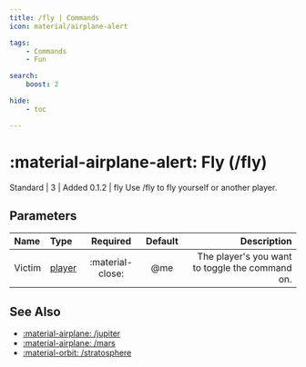 ```yaml
---
title: /fly | Commands
icon: material/airplane-alert

tags:
    - Commands
    - Fun

search:
    boost: 2

hide:
    - toc

---
```

# <p style="color: var(--md-default-fg-color); display: inline;">:material-airplane-alert: Fly</p> (/fly)
<div style="display:inline;">
<p style="color: var(--destrix-docs--commandcat-standard); display: inline;">Standard</p>
| <p style="color: var(--md-default-fg-color--light); display: inline;">3</p> | <p style="color: var(--md-default-fg-color--light); display: inline;"> Added 0.1.2</p> | fly
</div>
Use /fly to fly yourself or another player.

## Parameters

| Name   | Type   | Required         | Default | Description                            |
|:--------|:--------|:------------------:|:---------:|----------------------------------------:|
| Victim | [player](../parameters.md#player) | :material-close: | @me     | The player's you want to toggle the command on. |

## See Also
* [:material-airplane: /jupiter](/Commands/specifics/jupter/)
* [:material-airplane: /mars](/Commands/specifics/mars/)
* [:material-orbit: /stratosphere](/Commands/specifics/stratosphere/)